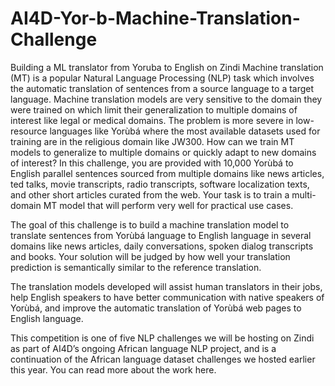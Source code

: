 # AI4D-Yor-b-Machine-Translation-Challenge
Building a ML translator from Yoruba to English on Zindi
Machine translation (MT) is a popular Natural Language Processing (NLP) task which involves the automatic translation of sentences from a source language to a target language. Machine translation models are very sensitive to the domain they were trained on which limit their generalization to multiple domains of interest like legal or medical domains. The problem is more severe in low-resource languages like Yorùbá where the most available datasets used for training are in the religious domain like JW300. How can we train MT models to generalize to multiple domains or quickly adapt to new domains of interest? In this challenge, you are provided with 10,000 Yorùbá to English parallel sentences sourced from multiple domains like news articles, ted talks, movie transcripts, radio transcripts, software localization texts, and other short articles curated from the web. Your task is to train a multi-domain MT model that will perform very well for practical use cases.

The goal of this challenge is to build a machine translation model to translate sentences from Yorùbá language to English language in several domains like news articles, daily conversations, spoken dialog transcripts and books. Your solution will be judged by how well your translation prediction is semantically similar to the reference translation.

The translation models developed will assist human translators in their jobs, help English speakers to have better communication with native speakers of Yorùbá, and improve the automatic translation of Yorùbá web pages to English language.

This competition is one of five NLP challenges we will be hosting on Zindi as part of AI4D’s ongoing African language NLP project, and is a continuation of the African language dataset challenges we hosted earlier this year. You can read more about the work here.

